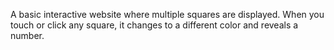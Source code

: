 A basic interactive website where multiple squares are displayed. When you touch or click any square, it changes to a different color and reveals a number.
